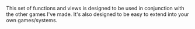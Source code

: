 This set of functions and views is designed to be used in conjunction with the other games I've made. It's also designed to be easy to extend into your own games/systems.


